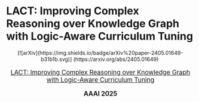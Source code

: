 # LACT: Improving Complex Reasoning over Knowledge Graph with Logic-Aware Curriculum Tuning
<div align="center">
[![arXiv](https://img.shields.io/badge/arXiv%20paper-2405.01649-b31b1b.svg)] (https://arxiv.org/abs/2405.01649)&nbsp;
</div>
</div>
<p align="center" style="font-size: larger;">
  <a href="https://arxiv.org/abs/2405.01649">LACT: Improving Complex Reasoning over Knowledge Graph with Logic-Aware Curriculum Tuning</a>
</p>

<div>
  <p align="center" style="font-size: larger;">
    <strong>AAAI 2025</strong>
  </p>
</div>
